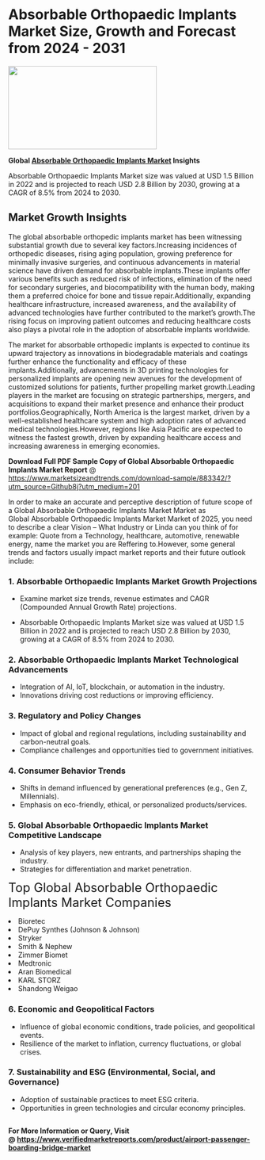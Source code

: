 <H1>Absorbable Orthopaedic Implants Market Size, Growth and Forecast from 2024 - 2031</H1><img class="aligncenter size-medium wp-image-584254" src="https://thirdeyenews.in/wp-content/uploads/2024/09/Global-Market-Research-300x168.jpeg" alt="" width="300" height="168" /><p><strong>Global&nbsp;<a href="https://www.marketsizeandtrends.com/download-sample/883342/?utm_source=Github8j?utm_medium=201">Absorbable Orthopaedic Implants Market</a> Insights</strong></p><p>Absorbable Orthopaedic Implants Market size was valued at USD 1.5 Billion in 2022 and is projected to reach USD 2.8 Billion by 2030, growing at a CAGR of 8.5% from 2024 to 2030.</p><p><h2>Market Growth Insights</h2> <p>The global absorbable orthopedic implants market has been witnessing substantial growth due to several key factors.Increasing incidences of orthopedic diseases, rising aging population, growing preference for minimally invasive surgeries, and continuous advancements in material science have driven demand for absorbable implants.These implants offer various benefits such as reduced risk of infections, elimination of the need for secondary surgeries, and biocompatibility with the human body, making them a preferred choice for bone and tissue repair.Additionally, expanding healthcare infrastructure, increased awareness, and the availability of advanced technologies have further contributed to the market’s growth.The rising focus on improving patient outcomes and reducing healthcare costs also plays a pivotal role in the adoption of absorbable implants worldwide.</p> <p>The market for absorbable orthopedic implants is expected to continue its upward trajectory as innovations in biodegradable materials and coatings further enhance the functionality and efficacy of these implants.Additionally, advancements in 3D printing technologies for personalized implants are opening new avenues for the development of customized solutions for patients, further propelling market growth.Leading players in the market are focusing on strategic partnerships, mergers, and acquisitions to expand their market presence and enhance their product portfolios.Geographically, North America is the largest market, driven by a well-established healthcare system and high adoption rates of advanced medical technologies.However, regions like Asia Pacific are expected to witness the fastest growth, driven by expanding healthcare access and increasing awareness in emerging economies.</p> <p><span class=""><strong>Download Full PDF Sample Copy of Global Absorbable Orthopaedic Implants Market Report</strong> @ <a href="https://www.marketsizeandtrends.com/download-sample/883342/?utm_source=Github8j?utm_medium=201" target="_blank">https://www.marketsizeandtrends.com/download-sample/883342/?utm_source=Github8j?utm_medium=201</a></span></p><p>In order to make an accurate and perceptive description of future scope of a Global&nbsp;Absorbable Orthopaedic Implants Market Market as Global&nbsp;Absorbable Orthopaedic Implants Market Market of 2025, you need to describe a clear Vision &ndash; What Industry or Linda can you think of for example: Quote from a Technology, healthcare, automotive, renewable energy, name the market you are Reffering to.However, some general trends and factors usually impact market reports and their future outlook include:</p><h3>1.&nbsp;<strong>Absorbable Orthopaedic Implants Market Growth Projections</strong></h3><ul><li>Examine market size trends, revenue estimates and CAGR (Compounded Annual Growth Rate) projections.</li><li><p>Absorbable Orthopaedic Implants Market size was valued at USD 1.5 Billion in 2022 and is projected to reach USD 2.8 Billion by 2030, growing at a CAGR of 8.5% from 2024 to 2030.</p></li></ul><h3>2.&nbsp;<strong>Absorbable Orthopaedic Implants Market Technological Advancements</strong></h3><ul><li>Integration of AI, IoT, blockchain, or automation in the industry.</li><li>Innovations driving cost reductions or improving efficiency.</li></ul><h3>3.&nbsp;<strong>Regulatory and Policy Changes</strong></h3><ul><li>Impact of global and regional regulations, including sustainability and carbon-neutral goals.</li><li>Compliance challenges and opportunities tied to government initiatives.</li></ul><h3>4.&nbsp;<strong>Consumer Behavior Trends</strong></h3><ul><li>Shifts in demand influenced by generational preferences (e.g., Gen Z, Millennials).</li><li>Emphasis on eco-friendly, ethical, or personalized products/services.</li></ul><h3>5.&nbsp;<strong>Global Absorbable Orthopaedic Implants Market Competitive Landscape</strong></h3><ul><li>Analysis of key players, new entrants, and partnerships shaping the industry.</li><li>Strategies for differentiation and market penetration.</li></ul><p data-pm-slice="1 1 []"><span style="color: inherit; font-family: inherit; font-size: 25px;">Top Global Absorbable Orthopaedic Implants Market Companies</span></p><div class="" data-test-id=""><p><li>Bioretec</li><li> DePuy Synthes (Johnson & Johnson)</li><li> Stryker</li><li> Smith & Nephew</li><li> Zimmer Biomet</li><li> Medtronic</li><li> Aran Biomedical</li><li> KARL STORZ</li><li> Shandong Weigao</li></p></div><h3>6.&nbsp;<strong>Economic and Geopolitical Factors</strong></h3><ul><li>Influence of global economic conditions, trade policies, and geopolitical events.</li><li>Resilience of the market to inflation, currency fluctuations, or global crises.</li></ul><h3>7.&nbsp;<strong>Sustainability and ESG (Environmental, Social, and Governance)</strong></h3><ul><li>Adoption of sustainable practices to meet ESG criteria.</li><li>Opportunities in green technologies and circular economy principles.</li></ul><h2><strong style="font-size: 14px;">For More Information or Query, Visit @&nbsp;</strong><a style="background-color: #ffffff; font-size: 14px;" href="https://www.marketsizeandtrends.com/report/absorbable-orthopaedic-implants-market/" target="_blank">https://www.verifiedmarketreports.com/product/airport-passenger-boarding-bridge-market</a></h2>